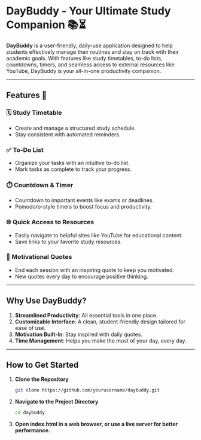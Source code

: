 # DayBuddy - Your Ultimate Study Companion 📚⏳

**DayBuddy** is a user-friendly, daily-use application designed to help students effectively manage their routines and stay on track with their academic goals. With features like study timetables, to-do lists, countdowns, timers, and seamless access to external resources like YouTube, DayBuddy is your all-in-one productivity companion.

---

## Features 🚀

### 🗓️ Study Timetable
- Create and manage a structured study schedule.
- Stay consistent with automated reminders.

### ✅ To-Do List
- Organize your tasks with an intuitive to-do list.
- Mark tasks as complete to track your progress.

### ⏱️ Countdown & Timer
- Countdown to important events like exams or deadlines.
- Pomodoro-style timers to boost focus and productivity.

### 🌐 Quick Access to Resources
- Easily navigate to helpful sites like YouTube for educational content.
- Save links to your favorite study resources.

### 💬 Motivational Quotes
- End each session with an inspiring quote to keep you motivated.
- New quotes every day to encourage positive thinking.

---

## Why Use DayBuddy?

1. **Streamlined Productivity**: All essential tools in one place.
2. **Customizable Interface**: A clean, student-friendly design tailored for ease of use.
3. **Motivation Built-In**: Stay inspired with daily quotes.
4. **Time Management**: Helps you make the most of your day, every day.

---

## How to Get Started

1. **Clone the Repository**
   ```bash
   git clone https://github.com/yourusername/daybuddy.git

2. **Navigate to the Project Directory**
   ```bash
   cd daybuddy
3. **Open index.html in a web browser, or use a live server for better performance.**
